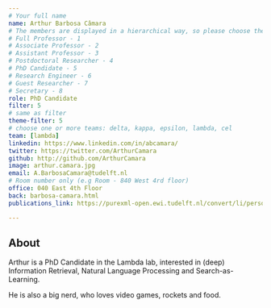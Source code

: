 ```yaml
---
# Your full name 
name: Arthur Barbosa Câmara
# The members are displayed in a hierarchical way, so please choose the role and filter number from this list:
# Full Professor - 1
# Associate Professor - 2
# Assistant Professor - 3
# Postdoctoral Researcher - 4
# PhD Candidate - 5
# Research Engineer - 6 
# Guest Researcher - 7
# Secretary - 8
role: PhD Candidate
filter: 5
# same as filter
theme-filter: 5
# choose one or more teams: delta, kappa, epsilon, lambda, cel
team: [lambda]
linkedin: https://www.linkedin.com/in/abcamara/
twitter: https://twitter.com/ArthurCamara
github: http://github.com/ArthurCamara
image: arthur.camara.jpg
email: A.BarbosaCamara@tudelft.nl
# Room number only (e.g Room - 840 West 4rd floor)
office: 040 East 4th Floor
back: barbosa-camara.html
publications_link: https://purexml-open.ewi.tudelft.nl/convert/li/persons/7ec3a2cf-7fb9-4a59-8c62-22ba48b953e1

---
```


## About

Arthur is a PhD Candidate in the Lambda lab, interested in (deep) Information Retrieval, Natural Language Processing and Search-as-Learning.

He is also a big nerd, who loves video games, rockets and food.

